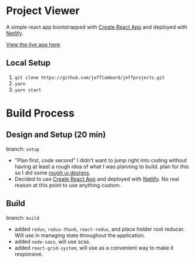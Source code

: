 # Project Viewer
A simple react app bootstrapped with [Create React App](https://github.com/facebook/create-react-app) and deployed with [Netlify](https://www.netlify.com/).

[View the live app here]().

## Local Setup
1. `git clone https://github.com/jefflombard/jeffprojects.git`
1. `yarn`
1. `yarn start`

# Build Process
## Design and Setup (20 min)
branch: `setup`

- "Plan first, code second" I didn't want to jump right into coding without having at least a rough idea of what I was planning to build. plan for this so I did some [rough ui designs](designs/projects.sketch).
- Decided to use [Create React App](https://github.com/facebook/create-react-app) and deployed with [Netlify](https://www.netlify.com/). No real reason at this point to use anything custom.

## Build
branch: `build`

- added `redux`, `redux-thunk`, `react-redux`, and place holder root reducer. Will use in managing state throughout the application.
- added `node-sass`, will use scss.
- added `react-grid-system`, will use as a convenient way to make it responsive.

